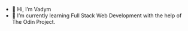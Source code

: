- 👋 Hi, I’m Vadym
- 🌱 I’m currently learning Full Stack Web Development with the help of The Odin Project.

<!---
KVG24/KVG24 is a ✨ special ✨ repository because its `README.md` (this file) appears on your GitHub profile.
You can click the Preview link to take a look at your changes.
--->
